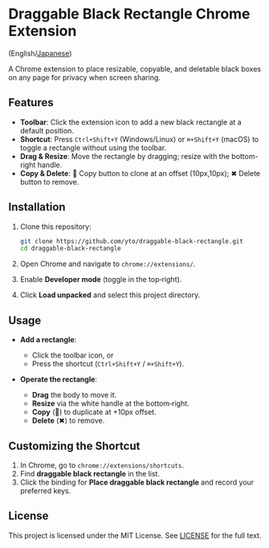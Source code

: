# Draggable Black Rectangle Chrome Extension

(English/[Japanese](README-ja.md))

A Chrome extension to place resizable, copyable, and deletable black boxes on any page for privacy when screen sharing.

## Features

* **Toolbar**: Click the extension icon to add a new black rectangle at a default position.
* **Shortcut**: Press `Ctrl+Shift+Y` (Windows/Linux) or `⌘+Shift+Y` (macOS) to toggle a rectangle without using the toolbar.
* **Drag & Resize**: Move the rectangle by dragging; resize with the bottom-right handle.
* **Copy & Delete**: 📄 Copy button to clone at an offset (10px,10px); ✖ Delete button to remove.

## Installation

1. Clone this repository:

   ```bash
   git clone https://github.com/yto/draggable-black-rectangle.git
   cd draggable-black-rectangle
   ```
2. Open Chrome and navigate to `chrome://extensions/`.
3. Enable **Developer mode** (toggle in the top‑right).
4. Click **Load unpacked** and select this project directory.

## Usage

* **Add a rectangle**:

  * Click the toolbar icon, or
  * Press the shortcut (`Ctrl+Shift+Y` / `⌘+Shift+Y`).
* **Operate the rectangle**:

  * **Drag** the body to move it.
  * **Resize** via the white handle at the bottom‑right.
  * **Copy** (📄) to duplicate at +10px offset.
  * **Delete** (✖) to remove.

## Customizing the Shortcut

1. In Chrome, go to `chrome://extensions/shortcuts`.
2. Find **draggable black rectangle** in the list.
3. Click the binding for **Place draggable black rectangle** and record your preferred keys.

## License

This project is licensed under the MIT License. See [LICENSE](LICENSE) for the full text.
